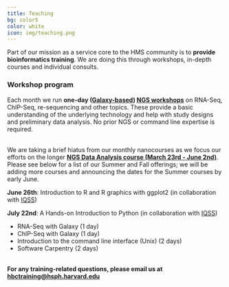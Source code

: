 ```yaml
---
title: Teaching
bg: color5
color: white
icon: img/teaching.png
---
```

Part of our mission as a service core to the HMS community is to **provide bioinformatics training**. We are doing this through workshops, in-depth courses and individual consults.


### Workshop program 

Each month we run **one-day ([Galaxy-based](https://wiki.galaxyproject.org/)) [NGS workshops](http://hbc.github.io/ngs-workshops/)** on RNA-Seq, ChIP-Seq, re-sequencing and other topics. These provide a basic understanding of the underlying technology and help with study designs and preliminary data analysis. No prior NGS or command line expertise is required. 

<br>We are taking a brief hiatus from our monthly nanocourses as we focus our efforts on the longer **[NGS Data Analysis course (March 23rd - June 2nd)](https://wiki.harvard.edu/confluence/display/hbctraining/NGS+Data+Analysis+Course+Application%2C+Spring+2015)**. Please see below for a list of our Summer and Fall offerings; we will be adding more courses and announcing the dates for the Summer courses by early June.

**June 26th**: Introduction to R and R graphics with ggplot2 (in collaboration with [IQSS](http://www.iq.harvard.edu/))

**July 22nd**: A Hands-on Introduction to Python (in collaboration with [IQSS](http://www.iq.harvard.edu/))

* RNA-Seq with Galaxy (1 day)
* ChIP-Seq with Galaxy (1 day)
* Introduction to the command line interface (Unix) (2 days)
* Software Carpentry (2 days)

<br>**For any training-related questions, please email us at [hbctraining@hsph.harvard.edu](mailto:hbctraining@hsph.harvard.edu)**

